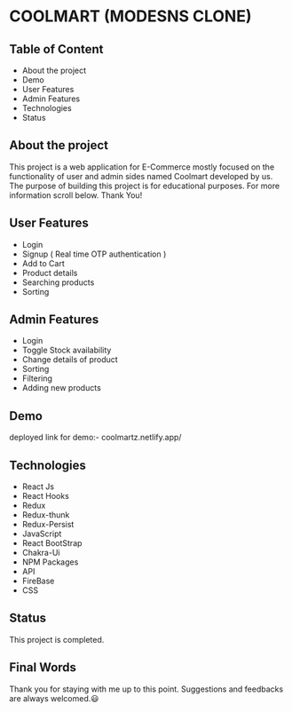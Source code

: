 
# COOLMART (MODESNS CLONE)


## Table of Content

- About the project
- Demo
- User Features
- Admin Features
- Technologies
- Status


## About the project

This project is a web application for E-Commerce mostly focused on the functionality of user and admin sides named Coolmart developed by us. The purpose of building this project is for educational purposes. For more information scroll below. Thank You!

## User Features


- Login 
- Signup ( Real time OTP authentication )
- Add to Cart
- Product details
- Searching products
- Sorting

## Admin Features

- Login
- Toggle Stock availability
- Change details of product
- Sorting
- Filtering
- Adding new products

## Demo

deployed link for demo:- coolmartz.netlify.app/


## Technologies

- React Js
- React Hooks
- Redux
- Redux-thunk
- Redux-Persist
- JavaScript
- React BootStrap
- Chakra-Ui
- NPM Packages
- API
- FireBase
- CSS
## Status

This project is completed. 
## Final Words

Thank you for staying with me up to this point. Suggestions and feedbacks are always welcomed.😃
